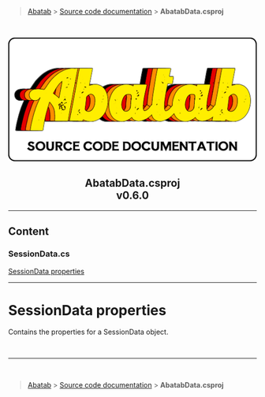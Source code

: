 > [Abatab][AbatabRepoUrl] &gt; [Source code documentation][SrcDocHome] &gt; **AbatabData.csproj**

<br>

<div align="center">

  ![SrcDocPng][SrcDocPng]

  <h2>
    AbatabData.csproj<br>
    <b>v0.6.0</b>
  </h2>

</div>

***

## Content
### SessionData.cs<br>
[SessionData properties](#sessiondata-properties)<br>

***

# SessionData properties

Contains the properties for a SessionData object.

<br>

***

<br>

> [Abatab][AbatabRepoUrl] &gt; [Source code documentation][SrcDocHome] &gt; **AbatabData.csproj**

<!-- REFERENCE LINKS -->

[AbatabRepoUrl]: https://github.com/spectrum-health-systems/Abatab
[SrcDocPng]: ./res/img/SrcDocPng.png
[SrcDocHome]: SrcDocHome.md
 <!-- Need specific link -->
[ManConfigure]: /doc/man/ManConfigure.md
 <!-- Need specific link -->
[ManAbatabData]: /doc/man/ManAbatabData.md
 <!-- Need specific link -->
[VariablePrefixes]: /doc/srcdoc/SrcDocHome.md#variable-prefixes